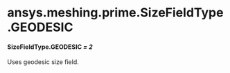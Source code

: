 # ansys.meshing.prime.SizeFieldType.GEODESIC



#### SizeFieldType.GEODESIC *= 2*

Uses geodesic size field.

<!-- !! processed by numpydoc !! -->
